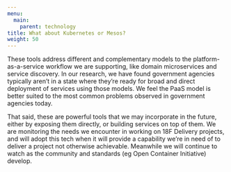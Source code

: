 ```yaml
---
menu:
  main:
    parent: technology
title: What about Kubernetes or Mesos?
weight: 50
---
```


These tools address different and complementary models to the platform-as-a-service workflow we are supporting, like domain microservices and service discovery. In our research, we have found government agencies typically aren’t in a state where they’re ready for broad and direct deployment of services using those models. We feel the PaaS model is better suited to the most common problems observed in government agencies today.

That said, these are powerful tools that we may incorporate in the future, either by exposing them directly, or building services on top of them. We are monitoring the needs we encounter in working on 18F Delivery projects, and will adopt this tech when it will provide a capability we’re in need of to deliver a project not otherwise achievable. Meanwhile we will continue to watch as the community and standards (eg Open Container Initiative) develop.
